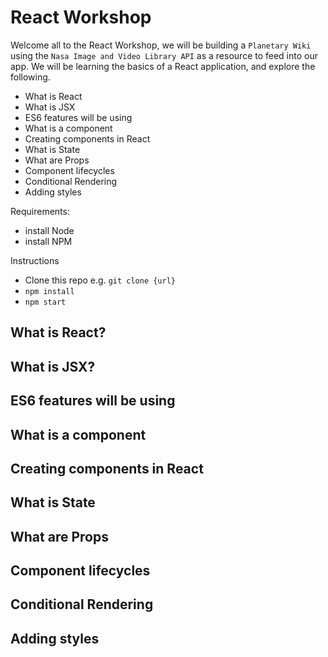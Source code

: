 # React Workshop

Welcome all to the React Workshop, we will be building a `Planetary Wiki` using the `Nasa Image and Video Library API` as a resource to feed into our app.
We will be learning the basics of a React application, and explore the following.

- What is React
- What is JSX
- ES6 features will be using
- What is a component
- Creating components in React
- What is State
- What are Props
- Component lifecycles
- Conditional Rendering
- Adding styles


Requirements:

- install Node
- install NPM


Instructions
- Clone this repo e.g. `git clone {url}`
- `npm install`
- `npm start`



## What is React?

## What is JSX?

## ES6 features will be using

## What is a component

## Creating components in React

## What is State

## What are Props

## Component lifecycles

## Conditional Rendering

## Adding styles